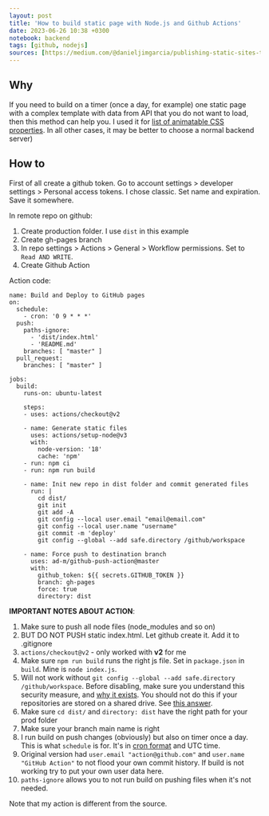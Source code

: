 ```yaml
---
layout: post
title: 'How to build static page with Node.js and Github Actions'
date: 2023-06-26 10:38 +0300
notebook: backend
tags: [github, nodejs]
sources: [https://medium.com/@danieljimgarcia/publishing-static-sites-to-github-pages-using-github-actions-8040f57dfeaf]
---
```

## Why
If you need to build on a timer (once a day, for example) one static page with a complex template with data from API that you do not want to load, then this method can help you. I used it for [list of animatable CSS properties](https://vallek.github.io/animatable-css/). In all other cases, it may be better to choose a normal backend server)

## How to 
First of all create a github token. Go to account settings > developer settings > Personal access tokens. I chose classic. Set name and expiration. Save it somewhere.

In remote repo on github:

1. Create production folder. I use `dist` in this example
2. Create gh-pages branch 
3. In repo settings > Actions > General > Workflow permissions. Set to `Read AND WRITE`.
4. Create Github Action

Action code:
```
name: Build and Deploy to GitHub pages
on:
  schedule:
    - cron: '0 9 * * *'
  push:
    paths-ignore:
      - 'dist/index.html'
      - 'README.md'
    branches: [ "master" ]
  pull_request:
    branches: [ "master" ]

jobs:
  build:
    runs-on: ubuntu-latest
    
    steps:
    - uses: actions/checkout@v2

    - name: Generate static files
      uses: actions/setup-node@v3
      with:
        node-version: '18'
        cache: 'npm'
    - run: npm ci
    - run: npm run build

    - name: Init new repo in dist folder and commit generated files
      run: |
        cd dist/
        git init
        git add -A
        git config --local user.email "email@email.com"
        git config --local user.name "username"
        git commit -m 'deploy'
        git config --global --add safe.directory /github/workspace
        
    - name: Force push to destination branch
      uses: ad-m/github-push-action@master
      with:
        github_token: ${{ secrets.GITHUB_TOKEN }}
        branch: gh-pages
        force: true
        directory: dist
```
**IMPORTANT NOTES ABOUT ACTION**:
1. Make sure to push all node files (node_modules and so on)
2. BUT DO NOT PUSH static index.html. Let github create it. Add it to .gitignore
3. `actions/checkout@v2` - only worked with **v2** for me
4. Make sure `npm run build` runs the right js file. Set in `package.json` in `build`. Mine is `node index.js`.
5. Will not work without `git config --global --add safe.directory /github/workspace`. Before disabling, make sure you understand this security measure, and [why it exists](https://github.com/git/git/commit/8959555cee7ec045958f9b6dd62e541affb7e7d9). You should not do this if your repositories are stored on a shared drive. See [this answer](https://stackoverflow.com/a/71904131/9749171).
6. Make sure `cd dist/` and `directory: dist` have the right path for your prod folder
7. Make sure your branch main name is right
8. I run build on push changes (obviously) but also on timer once a day. This is what `schedule` is for. It's in [cron format](https://crontab.guru/#0_24_*_*_*) and UTC time.
9. Original version had `user.email "action@github.com"` and `user.name "GitHub Action"` to not flood your own commit history. If build is not working try to put your own user data here.
10. `paths-ignore` allows you to not run build on pushing files when it's not needed.

Note that my action is different from the source.